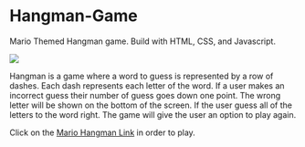 # Hangman-Game

Mario Themed Hangman game. Build with HTML, CSS, and Javascript.

![](https://media.tenor.com/images/97872918807392449bb7acde89feb39e/tenor.gif)

Hangman is a game where a word to guess is represented by a row of dashes. Each dash represents each letter of the word. If a user
makes an incorrect guess their number of guess goes down one point. The wrong letter will be shown on the bottom of the screen. If the user guess all of the letters to the word right. The game will give the user an option to play again.

Click on the [Mario Hangman Link](https://zaynaib.github.io/Hangman-Game/) in order to play.
